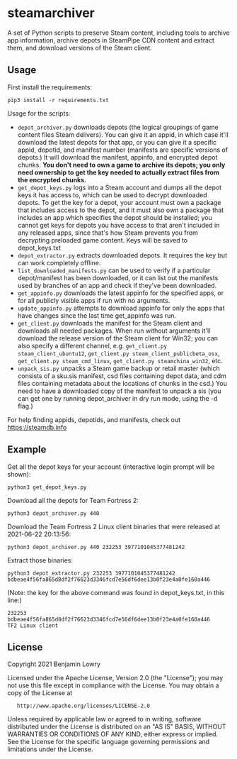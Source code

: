 # steamarchiver

A set of Python scripts to preserve Steam content, including tools to archive
app information, archive depots in SteamPipe CDN content and extract them, and
download versions of the Steam client.

## Usage

First install the requirements:

``pip3 install -r requirements.txt``

Usage for the scripts:

- ``depot_archiver.py`` downloads depots (the logical groupings of game content
  files Steam delivers). You can give it an appid, in which case it'll download
  the latest depots for that app, or you can give it a specific appid, depotid,
  and manifest number (manifests are specific versions of depots.) It will
  download the manifest, appinfo, and encrypted depot chunks. **You don't need
  to own a game to archive its depots; you only need ownership to get the key
  needed to actually extract files from the encrypted chunks.**
- ``get_depot_keys.py`` logs into a Steam account and dumps all the depot keys
  it has access to, which can be used to decrypt downloaded depots. To get the
  key for a depot, your account must own a package that includes access to the
  depot, and it must also own a package that includes an app which specifies the
  depot should be installed; you cannot get keys for depots you have access to
  that aren't included in any released apps, since that's how Steam prevents you
  from decrypting preloaded game content. Keys will be saved to depot_keys.txt
- ``depot_extractor.py`` extracts downloaded depots. It requires the key but can
  work completely offline.
- ``list_downloaded_manifests.py`` can be used to verify if a particular
  depot/manifest has been downloaded, or it can list out the manifests used by
  branches of an app and check if they've been downloaded.
- ``get_appinfo.py`` downloads the latest appinfo for the specified apps, or for
  all publicly visible apps if run with no arguments.
- ``update_appinfo.py`` attempts to download appinfo for only the apps that have
  changes since the last time get_appinfo was run.
- ``get_client.py`` downloads the manifest for the Steam client and downloads
  all needed packages. When run without arguments it'll download the release
  version of the Steam client for Win32; you can also specify a different
  channel, e.g. ``get_client.py steam_client_ubuntu12``, ``get_client.py
  steam_client_publicbeta_osx``, ``get_client.py steam_cmd_linux``,
  ``get_client.py steamchina_win32``, etc.
- ``unpack_sis.py`` unpacks a Steam game backup or retail master (which consists
  of a sku.sis manifest, csd files containing depot data, and cdm files
  containing metadata about the locations of chunks in the csd.) You need to
  have a downloaded copy of the manifest to unpack a sis (you can get one by
  running depot_archiver in dry run mode, using the -d flag.)

For help finding appids, depotids, and manifests, check out
https://steamdb.info

## Example

Get all the depot keys for your account (interactive login prompt will be
shown):

    python3 get_depot_keys.py

Download all the depots for Team Fortress 2:

    python3 depot_archiver.py 440

Download the Team Fortress 2 Linux client binaries that were released at
2021-06-22 20:13:56:

    python3 depot_archiver.py 440 232253 3977101045377481242

Extract those binaries:

    python3 depot_extractor.py 232253 3977101045377481242 bdbeae4f56fa865d8df2f76623d3346fcd7e56df6dee13b0f23e4a0fe160a446

(Note: the key for the above command was found in depot_keys.txt, in this line:)

    232253		bdbeae4f56fa865d8df2f76623d3346fcd7e56df6dee13b0f23e4a0fe160a446	TF2 Linux client

## License

   Copyright 2021 Benjamin Lowry

   Licensed under the Apache License, Version 2.0 (the "License");
   you may not use this file except in compliance with the License.
   You may obtain a copy of the License at

       http://www.apache.org/licenses/LICENSE-2.0

   Unless required by applicable law or agreed to in writing, software
   distributed under the License is distributed on an "AS IS" BASIS,
   WITHOUT WARRANTIES OR CONDITIONS OF ANY KIND, either express or implied.
   See the License for the specific language governing permissions and
   limitations under the License.
